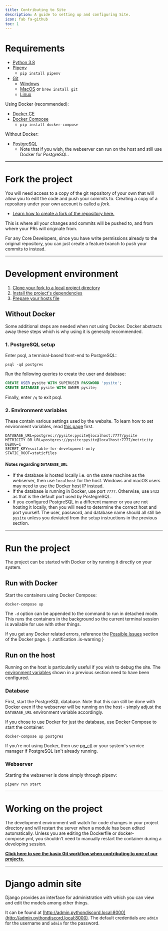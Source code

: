 ```yaml
---
title: Contributing to Site
description: A guide to setting up and configuring Site.
icon: fab fa-github
toc: 1
---
```


# Requirements

- [Python 3.8](https://www.python.org/downloads/)
- [Pipenv](https://github.com/pypa/pipenv#installation)
    - `pip install pipenv`
- [Git](https://git-scm.com/downloads)
    - [Windows](https://git-scm.com/download/win)
    - [MacOS](https://git-scm.com/download/mac) or `brew install git`
    - [Linux](https://git-scm.com/download/linux)

Using Docker (recommended):

- [Docker CE](https://docs.docker.com/install/)
- [Docker Compose](https://docs.docker.com/compose/install/)
    - `pip install docker-compose`

Without Docker:

- [PostgreSQL](https://www.postgresql.org/download/)
    - Note that if you wish, the webserver can run on the host and still use Docker for PostgreSQL.

---
# Fork the project

You will need access to a copy of the git repository of your own that will allow you to edit the code and push your commits to.
Creating a copy of a repository under your own account is called a _fork_.

- [Learn how to create a fork of the repository here.](../forking-repository/)

This is where all your changes and commits will be pushed to, and from where your PRs will originate from.

For any Core Developers, since you have write permissions already to the original repository, you can just create a feature branch to push your commits to instead.

---
# Development environment

1. [Clone your fork to a local project directory](../cloning-repository/)
2. [Install the project's dependencies](../installing-project-dependencies/)
3. [Prepare your hosts file](../hosts-file/)

## Without Docker

Some additional steps are needed when not using Docker. Docker abstracts away these steps which is why using it is generally recommended.

### 1. PostgreSQL setup

Enter psql, a terminal-based front-end to PostgreSQL:

```shell
psql -qd postgres
```

Run the following queries to create the user and database:

```sql
CREATE USER pysite WITH SUPERUSER PASSWORD 'pysite';
CREATE DATABASE pysite WITH OWNER pysite;
```

Finally, enter `/q` to exit psql.

### 2. Environment variables

These contain various settings used by the website. To learn how to set environment variables, read [this page](../configure-environment-variables/) first.

```shell
DATABASE_URL=postgres://pysite:pysite@localhost:7777/pysite
METRICITY_DB_URL=postgres://pysite:pysite@localhost:7777/metricity
DEBUG=1
SECRET_KEY=suitable-for-development-only
STATIC_ROOT=staticfiles
```

#### Notes regarding `DATABASE_URL`

- If the database is hosted locally i.e. on the same machine as the webserver, then use `localhost` for the host. Windows and macOS users may need to use the [Docker host IP](../hosts-file/#windows) instead.
- If the database is running in Docker, use port `7777`. Otherwise, use `5432` as that is the default port used by PostegreSQL.
- If you configured PostgreSQL in a different manner or you are not hosting it locally, then you will need to determine the correct host and port yourself.
The user, password, and database name should all still be `pysite` unless you deviated from the setup instructions in the previous section.

---
# Run the project

The project can be started with Docker or by running it directly on your system.

## Run with Docker

Start the containers using Docker Compose:

```shell
docker-compose up
```

The `-d` option can be appended to the command to run in detached mode. This runs the containers in the background so the current terminal session is available for use with other things.

If you get any Docker related errors, reference the [Possible Issues](https://pythondiscord.com/pages/contributing/docker/#possible-issues") section of the Docker page.
{: .notification .is-warning }

## Run on the host

Running on the host is particularily useful if you wish to debug the site. The [environment variables](#2-environment-variables) shown in a previous section need to have been configured.

### Database

First, start the PostgreSQL database.
Note that this can still be done with Docker even if the webserver will be running on the host - simply adjust the `DATABASE_URL` environment variable accordingly.

If you chose to use Docker for just the database, use Docker Compose to start the container:

```shell
docker-compose up postgres
```

If you're not using Docker, then use [pg_ctl](https://www.postgresql.org/docs/current/app-pg-ctl.html) or your system's service manager if PostgreSQL isn't already running.

### Webserver

Starting the webserver is done simply through pipenv:

```shell
pipenv run start
```

---
# Working on the project

The development environment will watch for code changes in your project directory and will restart the server when a module has been edited automatically.
Unless you are editing the Dockerfile or docker-compose.yml, you shouldn't need to manually restart the container during a developing session.

[**Click here to see the basic Git workflow when contributing to one of our projects.**](../working-with-git/)

---
# Django admin site

Django provides an interface for administration with which you can view and edit the models among other things.

It can be found at [http://admin.pythondiscord.local:8000](http://admin.pythondiscord.local:8000). The default credentials are `admin` for the username and `admin` for the password.
